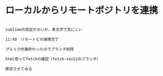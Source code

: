 # ローカルからリモートポジトリを連携
~~~~~~~~~~~~~~~~~~~~~~~

sublimeの設定のせいか、青文字で見にくい

11:40　リモートとの連携完了

プルリク作業終わったのでブランチ削除

html使ってfetchの確認（fetch-test2のブランチ）

衝突させてみる